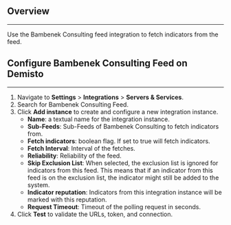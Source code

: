 ## Overview
---

Use the Bambenek Consulting feed integration to fetch indicators from the feed.


## Configure Bambenek Consulting Feed on Demisto
---

1. Navigate to __Settings__ > __Integrations__ > __Servers & Services__.
2. Search for Bambenek Consulting Feed.
3. Click __Add instance__ to create and configure a new integration instance.
    * __Name__: a textual name for the integration instance.
    * __Sub-Feeds__: Sub-Feeds of Bambenek Consulting to fetch indicators from.
    * __Fetch indicators__: boolean flag. If set to true will fetch indicators.
    * __Fetch Interval__: Interval of the fetches.
    * __Reliability__: Reliability of the feed.  
    * __Skip Exclusion List__: When selected, the exclusion list is ignored for indicators from
    this feed. This means that if an indicator from this feed is on the exclusion
    list, the indicator might still be added to the system. 
    * __Indicator reputation__: Indicators from this integration instance will be marked with this
    reputation.
    * __Request Timeout__: Timeout of the polling request in seconds.
4. Click __Test__ to validate the URLs, token, and connection.

